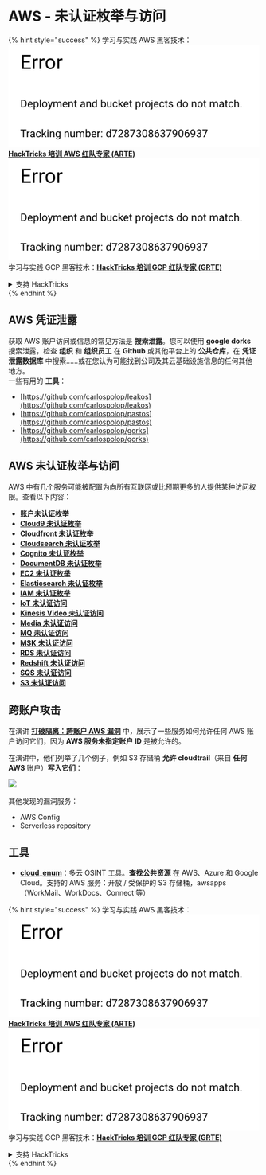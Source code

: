 # AWS - 未认证枚举与访问

{% hint style="success" %}
学习与实践 AWS 黑客技术：<img src="../../../.gitbook/assets/image (1) (1).png" alt="" data-size="line">[**HackTricks 培训 AWS 红队专家 (ARTE)**](https://training.hacktricks.xyz/courses/arte)<img src="../../../.gitbook/assets/image (1) (1).png" alt="" data-size="line">\
学习与实践 GCP 黑客技术：<img src="../../../.gitbook/assets/image (2).png" alt="" data-size="line">[**HackTricks 培训 GCP 红队专家 (GRTE)**<img src="../../../.gitbook/assets/image (2).png" alt="" data-size="line">](https://training.hacktricks.xyz/courses/grte)

<details>

<summary>支持 HackTricks</summary>

* 查看 [**订阅计划**](https://github.com/sponsors/carlospolop)!
* **加入** 💬 [**Discord 群组**](https://discord.gg/hRep4RUj7f) 或 [**Telegram 群组**](https://t.me/peass) 或 **关注** 我们的 **Twitter** 🐦 [**@hacktricks\_live**](https://twitter.com/hacktricks\_live)**.**
* **通过向** [**HackTricks**](https://github.com/carlospolop/hacktricks) 和 [**HackTricks Cloud**](https://github.com/carlospolop/hacktricks-cloud) GitHub 仓库提交 PR 来分享黑客技巧。

</details>
{% endhint %}

## AWS 凭证泄露

获取 AWS 账户访问或信息的常见方法是 **搜索泄露**。您可以使用 **google dorks** 搜索泄露，检查 **组织** 和 **组织员工** 在 **Github** 或其他平台上的 **公共仓库**，在 **凭证泄露数据库** 中搜索……或在您认为可能找到公司及其云基础设施信息的任何其他地方。\
一些有用的 **工具**：

* [https://github.com/carlospolop/leakos](https://github.com/carlospolop/leakos)
* [https://github.com/carlospolop/pastos](https://github.com/carlospolop/pastos)
* [https://github.com/carlospolop/gorks](https://github.com/carlospolop/gorks)

## AWS 未认证枚举与访问

AWS 中有几个服务可能被配置为向所有互联网或比预期更多的人提供某种访问权限。查看以下内容：

* [**账户未认证枚举**](aws-accounts-unauthenticated-enum.md)
* [**Cloud9 未认证枚举**](https://github.com/carlospolop/hacktricks-cloud/blob/master/pentesting-cloud/aws-security/aws-unauthenticated-enum-access/broken-reference/README.md)
* [**Cloudfront 未认证枚举**](aws-cloudfront-unauthenticated-enum.md)
* [**Cloudsearch 未认证枚举**](https://github.com/carlospolop/hacktricks-cloud/blob/master/pentesting-cloud/aws-security/aws-unauthenticated-enum-access/broken-reference/README.md)
* [**Cognito 未认证枚举**](aws-cognito-unauthenticated-enum.md)
* [**DocumentDB 未认证枚举**](aws-documentdb-enum.md)
* [**EC2 未认证枚举**](aws-ec2-unauthenticated-enum.md)
* [**Elasticsearch 未认证枚举**](aws-elasticsearch-unauthenticated-enum.md)
* [**IAM 未认证枚举**](aws-iam-and-sts-unauthenticated-enum.md)
* [**IoT 未认证访问**](aws-iot-unauthenticated-enum.md)
* [**Kinesis Video 未认证访问**](aws-kinesis-video-unauthenticated-enum.md)
* [**Media 未认证访问**](aws-media-unauthenticated-enum.md)
* [**MQ 未认证访问**](aws-mq-unauthenticated-enum.md)
* [**MSK 未认证访问**](aws-msk-unauthenticated-enum.md)
* [**RDS 未认证访问**](aws-rds-unauthenticated-enum.md)
* [**Redshift 未认证访问**](aws-redshift-unauthenticated-enum.md)
* [**SQS 未认证访问**](aws-sqs-unauthenticated-enum.md)
* [**S3 未认证访问**](aws-s3-unauthenticated-enum.md)

## 跨账户攻击

在演讲 [**打破隔离：跨账户 AWS 漏洞**](https://www.youtube.com/watch?v=JfEFIcpJ2wk) 中，展示了一些服务如何允许任何 AWS 账户访问它们，因为 **AWS 服务未指定账户 ID** 是被允许的。

在演讲中，他们列举了几个例子，例如 S3 存储桶 **允许 cloudtrail**（来自 **任何 AWS** 账户）**写入它们**：

![](<../../../.gitbook/assets/image (260).png>)

其他发现的漏洞服务：

* AWS Config
* Serverless repository

## 工具

* [**cloud\_enum**](https://github.com/initstring/cloud\_enum)：多云 OSINT 工具。**查找公共资源** 在 AWS、Azure 和 Google Cloud。支持的 AWS 服务：开放 / 受保护的 S3 存储桶，awsapps（WorkMail、WorkDocs、Connect 等）

{% hint style="success" %}
学习与实践 AWS 黑客技术：<img src="../../../.gitbook/assets/image (1) (1).png" alt="" data-size="line">[**HackTricks 培训 AWS 红队专家 (ARTE)**](https://training.hacktricks.xyz/courses/arte)<img src="../../../.gitbook/assets/image (1) (1).png" alt="" data-size="line">\
学习与实践 GCP 黑客技术：<img src="../../../.gitbook/assets/image (2).png" alt="" data-size="line">[**HackTricks 培训 GCP 红队专家 (GRTE)**<img src="../../../.gitbook/assets/image (2).png" alt="" data-size="line">](https://training.hacktricks.xyz/courses/grte)

<details>

<summary>支持 HackTricks</summary>

* 查看 [**订阅计划**](https://github.com/sponsors/carlospolop)!
* **加入** 💬 [**Discord 群组**](https://discord.gg/hRep4RUj7f) 或 [**Telegram 群组**](https://t.me/peass) 或 **关注** 我们的 **Twitter** 🐦 [**@hacktricks\_live**](https://twitter.com/hacktricks\_live)**.**
* **通过向** [**HackTricks**](https://github.com/carlospolop/hacktricks) 和 [**HackTricks Cloud**](https://github.com/carlospolop/hacktricks-cloud) GitHub 仓库提交 PR 来分享黑客技巧。

</details>
{% endhint %}
